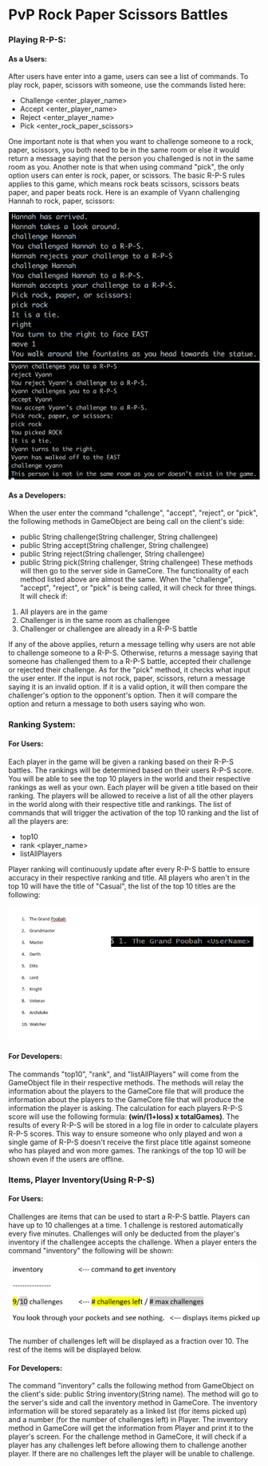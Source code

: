 # PvP Rock Paper Scissors Battles

### Playing R-P-S:
#### As a Users:
After users have enter into a game, users can see a list of commands. To play rock, paper, scissors with someone, use the commands listed here:
* Challenge <enter_player_name>
* Accept <enter_player_name>
* Reject <enter_player_name>
* Pick <enter_rock_paper_scissors>

One important note is that when you want to challenge someone to a rock, paper, scissors, you both need to be in the same room or else it would return a message saying that the person you challenged is not in the same room as you. Another note is that when using command "pick", the only option users can enter is rock, paper, or scissors. The basic R-P-S rules applies to this game, which means rock beats scissors, scissors beats paper, and paper beats rock. Here is an example of Vyann challenging Hannah to rock, paper, scissors:

![RPS Screenshot1](VyannScreenshot1.png)
![RPS Screenshot2](VyannScreenshot2.png)

#### As a Developers:
When the user enter the command "challenge", "accept", "reject", or "pick", the following methods in GameObject are being call on the client's side:
* public String challenge(String challenger, String challengee)
* public String accept(String challenger, String challengee)
* public String reject(String challenger, String challengee)
* public String pick(String challenger, String challengee)
These methods will then go to the server side in GameCore. The functionality of each method listed above are almost the same. When the "challenge", "accept", "reject", or "pick" is being called, it will check for three things. It will check if:
1. All players are in the game
2. Challenger is in the same room as challengee
3. Challenger or challengee are already in a R-P-S battle

If any of the above applies, return a message telling why users are not able to challenge someone to a R-P-S. Otherwise, returns a message saying that someone has challenged them to a R-P-S battle, accepted their challenge or rejected their challenge. 
As for the "pick" method, it checks what input the user enter. If the input is not rock, paper, scissors, return a message saying it is an invalid option. If it is a valid option, it will then compare the challenger's option to the opponent's option. Then it will compare the option and return a message to both users saying who won.

### Ranking System:
#### For Users:
Each player in the game will be given a ranking based on their R-P-S battles. The rankings will be determined based on their users R-P-S score. You will be able to see the top 10 players in the world and their respective rankings as well as your own. Each player will be given a title based on their ranking. The players will be allowed to receive a list of all the other players in the world along with their respective title and rankings. The list of commands that will trigger the activation of the top 10 ranking and the list of all the players are:
* top10
* rank <player_name>
* listAllPlayers

Player ranking will continuously update after every R-P-S battle to ensure accuracy in their respective ranking and title. All players who aren't in the top 10 will have the title of "Casual", the list of the top 10 titles are the following:

![RPS Screenshot3](AhmedScreenshot1.png)

#### For Developers:
The commands "top10", "rank", and "listAllPlayers" will come from the GameObject file in their respective methods. The methods will relay the information about the players to the GameCore file that will produce the information about the players to the GameCore file that will produce the information the player is asking. The calculation for each players R-P-S score will use the following formula: **(win/(1+loss) x totalGames)**. The results of every R-P-S will be stored in a log file in order to calculate players R-P-S scores. This way to ensure someone who only played and won a single game of R-P-S doesn't receive the first place title against someone who has played and won more games. The rankings of the top 10 will be shown even if the users are offline. 

### Items, Player Inventory(Using R-P-S)
#### For Users:
Challenges are items that can be used to start a R-P-S battle. Players can have up to 10 challenges at a time. 1 challenge is restored automatically every five minutes. Challenges will only be deducted from the player's inventory if the challengee accepts the challenge. When a player enters the command "inventory" the following will be shown:

![RPS Screenshot4](HannahScreenshot1.png)

The number of challenges left will be displayed as a fraction over 10. The rest of the items will be displayed below.

#### For Developers:
The command "inventory" calls the following method from GameObject on the client's side: public String inventory(String name). The method will go to the server's side and call the inventory method in GameCore. The inventory information will be stored separately as a linked list (for items picked up) and a number (for the number of challenges left) in Player. The inventory method in GameCore will get the information from Player and print it to the player's screen. For the challenge method in GameCore, it will check if a player has any challenges left before allowing them to challenge another player. If there are no challenges left the player will be unable to challenge.
